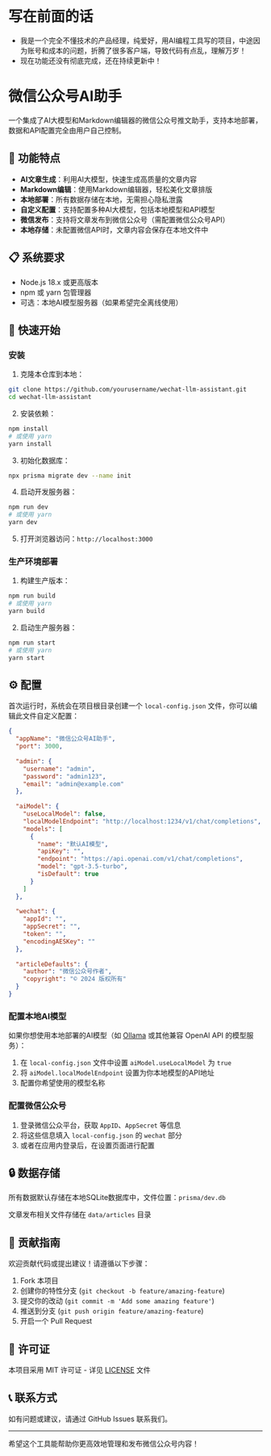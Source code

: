 # 写在前面的话
- 我是一个完全不懂技术的产品经理，纯爱好，用AI编程工具写的项目，中途因为账号和成本的问题，折腾了很多客户端，导致代码有点乱，理解万岁！
- 现在功能还没有彻底完成，还在持续更新中！

# 微信公众号AI助手

一个集成了AI大模型和Markdown编辑器的微信公众号推文助手，支持本地部署，数据和API配置完全由用户自己控制。

## 🌟 功能特点

- **AI文章生成**：利用AI大模型，快速生成高质量的文章内容
- **Markdown编辑**：使用Markdown编辑器，轻松美化文章排版
- **本地部署**：所有数据存储在本地，无需担心隐私泄露
- **自定义配置**：支持配置多种AI大模型，包括本地模型和API模型
- **微信发布**：支持将文章发布到微信公众号（需配置微信公众号API）
- **本地存储**：未配置微信API时，文章内容会保存在本地文件中

## 📋 系统要求

- Node.js 18.x 或更高版本
- npm 或 yarn 包管理器
- 可选：本地AI模型服务器（如果希望完全离线使用）

## 🚀 快速开始

### 安装

1. 克隆本仓库到本地：

```bash
git clone https://github.com/yourusername/wechat-llm-assistant.git
cd wechat-llm-assistant
```

2. 安装依赖：

```bash
npm install
# 或使用 yarn
yarn install
```

3. 初始化数据库：

```bash
npx prisma migrate dev --name init
```

4. 启动开发服务器：

```bash
npm run dev
# 或使用 yarn
yarn dev
```

5. 打开浏览器访问：`http://localhost:3000`

### 生产环境部署

1. 构建生产版本：

```bash
npm run build
# 或使用 yarn
yarn build
```

2. 启动生产服务器：

```bash
npm run start
# 或使用 yarn
yarn start
```

## ⚙️ 配置

首次运行时，系统会在项目根目录创建一个 `local-config.json` 文件，你可以编辑此文件自定义配置：

```json
{
  "appName": "微信公众号AI助手",
  "port": 3000,
  
  "admin": {
    "username": "admin",
    "password": "admin123",
    "email": "admin@example.com"
  },
  
  "aiModel": {
    "useLocalModel": false,
    "localModelEndpoint": "http://localhost:1234/v1/chat/completions",
    "models": [
      {
        "name": "默认AI模型",
        "apiKey": "",
        "endpoint": "https://api.openai.com/v1/chat/completions",
        "model": "gpt-3.5-turbo",
        "isDefault": true
      }
    ]
  },
  
  "wechat": {
    "appId": "",
    "appSecret": "",
    "token": "",
    "encodingAESKey": ""
  },
  
  "articleDefaults": {
    "author": "微信公众号作者",
    "copyright": "© 2024 版权所有"
  }
}
```

### 配置本地AI模型

如果你想使用本地部署的AI模型（如 [Ollama](https://github.com/ollama/ollama) 或其他兼容 OpenAI API 的模型服务）：

1. 在 `local-config.json` 文件中设置 `aiModel.useLocalModel` 为 `true`
2. 将 `aiModel.localModelEndpoint` 设置为你本地模型的API地址
3. 配置你希望使用的模型名称

### 配置微信公众号

1. 登录微信公众平台，获取 `AppID`、`AppSecret` 等信息
2. 将这些信息填入 `local-config.json` 的 `wechat` 部分
3. 或者在应用内登录后，在设置页面进行配置

## 🔒 数据存储

所有数据默认存储在本地SQLite数据库中，文件位置：`prisma/dev.db`

文章发布相关文件存储在 `data/articles` 目录

## 🤝 贡献指南

欢迎贡献代码或提出建议！请遵循以下步骤：

1. Fork 本项目
2. 创建你的特性分支 (`git checkout -b feature/amazing-feature`)
3. 提交你的改动 (`git commit -m 'Add some amazing feature'`)
4. 推送到分支 (`git push origin feature/amazing-feature`)
5. 开启一个 Pull Request

## 📄 许可证

本项目采用 MIT 许可证 - 详见 [LICENSE](LICENSE) 文件

## 📞 联系方式

如有问题或建议，请通过 GitHub Issues 联系我们。

---

希望这个工具能帮助你更高效地管理和发布微信公众号内容！
